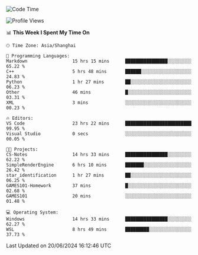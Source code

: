 <!--START_SECTION:waka-->
![Code Time](http://img.shields.io/badge/Code%20Time-1%2C799%20hrs%2025%20mins-blue)

![Profile Views](http://img.shields.io/badge/Profile%20Views-2-blue)

📊 **This Week I Spent My Time On** 

```text
🕑︎ Time Zone: Asia/Shanghai

💬 Programming Languages: 
Markdown                 15 hrs 15 mins      ████████████████░░░░░░░░░   65.22 % 
C++                      5 hrs 48 mins       ██████░░░░░░░░░░░░░░░░░░░   24.83 % 
Python                   1 hr 27 mins        ██░░░░░░░░░░░░░░░░░░░░░░░   06.23 % 
Other                    46 mins             █░░░░░░░░░░░░░░░░░░░░░░░░   03.31 % 
XML                      3 mins              ░░░░░░░░░░░░░░░░░░░░░░░░░   00.23 % 

🔥 Editors: 
VS Code                  23 hrs 22 mins      █████████████████████████   99.95 % 
Visual Studio            0 secs              ░░░░░░░░░░░░░░░░░░░░░░░░░   00.05 % 

🐱‍💻 Projects: 
CS-Notes                 14 hrs 33 mins      ████████████████░░░░░░░░░   62.22 % 
SimpleRenderEngine       6 hrs 10 mins       ███████░░░░░░░░░░░░░░░░░░   26.42 % 
star_identification      1 hr 27 mins        ██░░░░░░░░░░░░░░░░░░░░░░░   06.25 % 
GAMES101-Homework        37 mins             █░░░░░░░░░░░░░░░░░░░░░░░░   02.68 % 
GAMES101                 20 mins             ░░░░░░░░░░░░░░░░░░░░░░░░░   01.48 % 

💻 Operating System: 
Windows                  14 hrs 33 mins      ████████████████░░░░░░░░░   62.27 % 
WSL                      8 hrs 49 mins       █████████░░░░░░░░░░░░░░░░   37.73 % 
```


 Last Updated on 20/06/2024 16:12:46 UTC
<!--END_SECTION:waka-->
